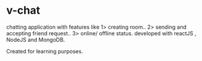 # v-chat
chatting application with features like 
1> creating room..
2> sending and accepting friend request..
3> online/ offline status.
developed with reactJS , NodeJS and MongoDB.

Created for learning purposes.
